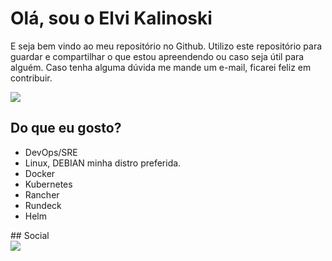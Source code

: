 # Olá, sou o Elvi Kalinoski

E seja bem vindo ao meu repositório no Github.
Utilizo este repositório para guardar e compartilhar o que estou apreendendo ou caso seja útil para alguém.
Caso tenha alguma dúvida me mande um e-mail, ficarei feliz em contribuir. 

<div> 
    <a href = "mailto:elvi.kalinoski@gmail.com"><img src="https://img.shields.io/badge/gmail-elvi.kalinoski@gmail.com-red?style=for-the-badge&logo=gmail" target="_blank">
    </a>
</div>

## Do que eu gosto?

* DevOps/SRE
* Linux, DEBIAN minha distro preferida.
* Docker
* Kubernetes
* Rancher
* Rundeck
* Helm

<p style='text-align: justify;'>

</p>
## Social
<div > 
    <a href = "https://www.linkedin.com/in/elvikalinosk"><img src="https://img.shields.io/badge/LinkedIn-0077B5?style=for-the-badge&logo=linkedin&logoColor=white" target="_blank">
    </a>
</div>

